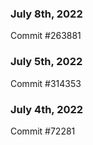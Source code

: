 ### July 8th, 2022

Commit #263881

### July 5th, 2022

Commit #314353


### July 4th, 2022

Commit #72281
